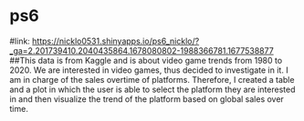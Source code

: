 # ps6
#link: https://nicklo0531.shinyapps.io/ps6_nicklo/?_ga=2.201739410.2040435864.1678080802-1988366781.1677538877 \
##This data is from Kaggle and is about video game trends from 1980 to 2020. We are interested in video games, thus decided to investigate in it. I am in charge of the sales overtime of platforms. Therefore, I created a table and a plot in which the user is able to select the platform they are interested in and then visualize the trend of the platform based on global sales over time.
